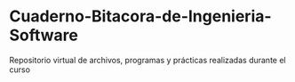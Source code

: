 # Cuaderno-Bitacora-de-Ingenieria-Software
Repositorio virtual de archivos, programas y prácticas realizadas durante el curso
